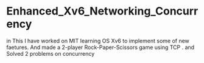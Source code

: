 # Enhanced_Xv6_Networking_Concurrency
in This I have worked on MIT learning OS Xv6 to implement some of new faetures. And made a 2-player Rock-Paper-Scissors game using TCP . and Solved 2 problems on concurrency  

